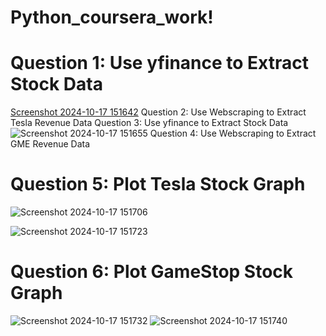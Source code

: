# Python_coursera_work!
# Question 1: Use yfinance to Extract Stock Data
[Screenshot 2024-10-17 151642](https://github.com/user-attachments/assets/9d4ff292-ee97-4d51-b5fb-98e0a9912c7d)
Question 2: Use Webscraping to Extract Tesla Revenue Data
Question 3: Use yfinance to Extract Stock Data
![Screenshot 2024-10-17 151655](https://github.com/user-attachments/assets/9d6b463d-5113-4bfb-b816-aba0ea912fbc)
Question 4: Use Webscraping to Extract GME Revenue Data
# Question 5: Plot Tesla Stock Graph
![Screenshot 2024-10-17 151706](https://github.com/user-attachments/assets/1b9d4206-7076-40f9-9d93-c59f8bc49baa)

![Screenshot 2024-10-17 151723](https://github.com/user-attachments/assets/f281d669-4c11-4ace-aa02-23865fc4e3e0)
# Question 6: Plot GameStop Stock Graph


![Screenshot 2024-10-17 151732](https://github.com/user-attachments/assets/84b3f0d5-4b59-4721-b244-815a2b5b9502)
![Screenshot 2024-10-17 151740](https://github.com/user-attachments/assets/d3e1dfcc-21c1-4c40-b014-c2121e2cca05)
